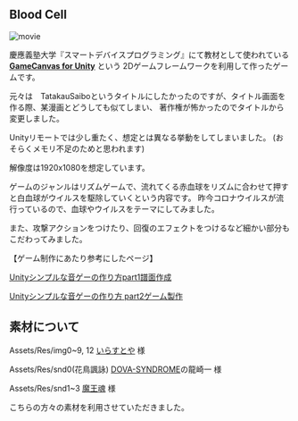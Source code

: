 ## Blood Cell
![movie](https://user-images.githubusercontent.com/34594195/150799037-8a299f1c-6bba-44ac-a766-df7f5bbcf727.gif)

慶應義塾大学『スマートデバイスプログラミング』にて教材として使われている [**GameCanvas for Unity**](https://github.com/sfc-sdp/GameCanvas-Unity) という
2Dゲームフレームワークを利用して作ったゲームです。

元々は　TatakauSaiboというタイトルにしたかったのですが、タイトル画面を作る際、某漫画とどうしても似てしまい、
著作権が怖かったのでタイトルから変更しました。

Unityリモートでは少し重たく、想定とは異なる挙動をしてしまいました。
(おそらくメモリ不足のためと思われます)

解像度は1920x1080を想定しています。

ゲームのジャンルはリズムゲームで、流れてくる赤血球をリズムに合わせて押すと白血球がウイルスを駆除していくという内容です。
昨今コロナウイルスが流行っているので、血球やウイルスをテーマにしてみました。

また、攻撃アクションをつけたり、回復のエフェクトをつけるなど細かい部分もこだわってみました。

【ゲーム制作にあたり参考にしたページ】

[Unityシンプルな音ゲーの作り方part1譜面作成](https://qiita.com/Teach/items/12a2e3b2f8c09dbbc5bd)

[Unityシンプルな音ゲーの作り方 part2ゲーム製作](https://qiita.com/Teach/items/e8343fe0405da7ebd5fc)



## 素材について

Assets/Res/img0~9, 12  [いらすとや](https://www.irasutoya.com/) 様

Assets/Res/snd0(花鳥諷詠)   [DOVA-SYNDROME](https://dova-s.jp/bgm/play5392.html)の龍崎一 様

Assets/Res/snd1~3   [魔王魂](https://maoudamashii.jokersounds.com/) 様

こちらの方々の素材を利用させていただきました。
